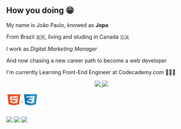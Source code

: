 ## How you doing 😁
My name is João Paulo, knowed as **Jopa**

From Brazil 🇧🇷, living and studing in Canada 🇨🇦

I work as _Digital Marketing Manager_

And now chasing a new career path to become a web developer

I'm currently Learning Front-End Engineer at Codecademy.com 👨🏻‍💻

<div align="center">
  <a href="https://github.com/jopacorrea">
  <img height="140em" src="https://github-readme-stats.vercel.app/api?username=jopacorrea&show_icons=true&theme=ayu-mirage&include_all_commits=true&count_private=true"/>
  <img height="140em" src="https://github-readme-stats.vercel.app/api/top-langs/?username=jopacorrea&layout=compact&langs_count=7&theme=ayu-mirage"/>
</div>

<div style="display: inline_block"><br>
  <img align="center" alt="Jopa-HTML" height="30" width="40" src="https://raw.githubusercontent.com/devicons/devicon/master/icons/html5/html5-original.svg">
  <img align="center" alt="Jopa-CSS" height="30" width="40" src="https://raw.githubusercontent.com/devicons/devicon/master/icons/css3/css3-original.svg">
</div>
 
  ##
 
<div> 
  <a href="https://www.instagram.com/jopacorrea/" target="_blank"><img src="https://img.shields.io/badge/-Instagram-%23E4405F?style=for-the-badge&logo=instagram&logoColor=white" target="_blank"></a>
  <a href="https://www.linkedin.com/in/joaopaulo-correa/" target="_blank"><img src="https://img.shields.io/badge/-LinkedIn-%230077B5?style=for-the-badge&logo=linkedin&logoColor=white" target="_blank"></a>   
  <a href = "mailto:jopa.correa27@gmail.com"><img src="https://img.shields.io/badge/-Gmail-%23333?style=for-the-badge&logo=gmail&logoColor=white" target="_blank"></a>
 

</div>
